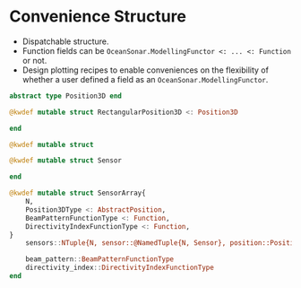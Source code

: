 # Convenience Structure

* Dispatchable structure.
* Function fields can be `OceanSonar.ModellingFunctor <: ... <: Function` or not.
* Design plotting recipes to enable conveniences on the flexibility of whether a user defined a field as an `OceanSonar.ModellingFunctor`.

```julia
abstract type Position3D end

@kwdef mutable struct RectangularPosition3D <: Position3D

end

@kwdef mutable struct 

@kwdef mutable struct Sensor

end

@kwdef mutable struct SensorArray{
    N,
    Position3DType <: AbstractPosition,
    BeamPatternFunctionType <: Function,
    DirectivityIndexFunctionType <: Function,
}
    sensors::NTuple{N, sensor::@NamedTuple{N, Sensor}, position::Position3DType}

    beam_pattern::BeamPatternFunctionType
    directivity_index::DirectivityIndexFunctionType
end
```
